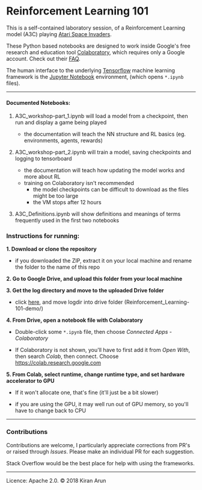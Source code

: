 # Reinforcement Learning 101

This is a self-contained laboratory session, of a Reinforcement Learning model (A3C) playing [Atari Space Invaders](https://gym.openai.com/envs/SpaceInvaders-v0/).

These Python based notebooks are designed to work inside Google's free research and education tool [Colaboratory](https://colab.research.google.com),  which requires only a Google account. Check out their [FAQ](https://research.google.com/colaboratory/faq.html).

The human interface to the underlying [Tensorflow](https://www.tensorflow.org/) machine learning framework is the [Jupyter Notebook](http://jupyter.org/) environment, (which opens `*.ipynb` files).

---

#### Documented Notebooks:
1. A3C_workshop-part_1.ipynb will load a model from a checkpoint, then run and display a game being played
    - the documentation will teach the NN structure and RL basics (eg. environments, agents, rewards)
    
2. A3C_workshop-part_2.ipynb will train a model, saving checkpoints and logging to tensorboard
    - the documentation will teach how updating the model works and more about RL
    - training on Colaboratory isn't recommended
        - the model checkpoints can be difficult to download as the files might be too large
        - the VM stops after 12 hours
3. A3C_Definitions.ipynb will show definitions and meanings of terms frequently used in the first two notebooks
   
### Instructions for running:

**1. Download or clone the repository**

  - if you downloaded the ZIP, extract it on your local machine and rename the folder to the name of this repo

**2. Go to Google Drive, and upload this folder from your local machine**

**3. Get the log directory and move to the uploaded Drive folder**

  - click [here](https://drive.google.com/drive/folders/1-MoPlNCasBnr7SPLSL22g26YPQHE1UUR?usp=sharing), and move logdir into drive folder (Reinforcement_Learning-101-demo/)

**4. From Drive, open a notebook file with Colaboratory**

  - Double-click some `*.ipynb` file, then choose _Connected Apps - Colaboratory_

  - If Colaboratory is not shown, you'll have to first add it from _Open With_, then search _Colab_, then connect. Choose https://colab.research.google.com

**5. From Colab, select runtime, change runtime type, and set hardware accelerator to GPU**

  - If it won't allocate one, that's fine (it'll just be a bit slower)
  
  - if you are using the GPU, it may well run out of GPU memory, so you'll have to change back to CPU

---

### Contributions

Contributions are welcome, I particularly appreciate corrections from PR's or raised through _Issues_. Please make an individual PR for each suggestion.

Stack Overflow would be the best place for help with using the frameworks.

---

Licence: Apache 2.0.  © 2018 Kiran Arun
